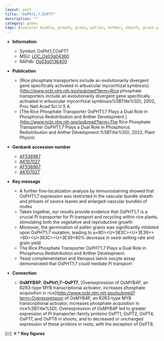 ```yaml
---
layout: post
title: "OsPht1;7,OsPT7"
description: ""
category: genes
tags: [vascular bundle, growth, grain, pollen, anther, sheath, grain yield, yield, vegetative, reproductive, transporter, phloem, anther development, reproductive growth, phosphate, phosphorus, Pi, pi, phosphate transport,  pi ]
---
```


* **Information**  
    + Symbol: OsPht1;7,OsPT7  
    + MSU: [LOC_Os03g04360](http://rice.uga.edu/cgi-bin/ORF_infopage.cgi?orf=LOC_Os03g04360)  
    + RAPdb: [Os03g0136400](https://rapdb.dna.affrc.go.jp/locus/?name=Os03g0136400)  

* **Publication**  
    + [Rice phosphate transporters include an evolutionarily divergent gene specifically activated in arbuscular mycorrhizal symbiosis](http://www.ncbi.nlm.nih.gov/pubmed?term=Rice phosphate transporters include an evolutionarily divergent gene specifically activated in arbuscular mycorrhizal symbiosis%5BTitle%5D), 2002, Proc Natl Acad Sci U S A.
    + [The Rice Phosphate Transporter OsPHT1;7 Plays a Dual Role in Phosphorus Redistribution and Anther Development.](http://www.ncbi.nlm.nih.gov/pubmed?term=The Rice Phosphate Transporter OsPHT1;7 Plays a Dual Role in Phosphorus Redistribution and Anther Development.%5BTitle%5D), 2022, Plant Physiol.

* **Genbank accession number**  
    + [AF536967](http://www.ncbi.nlm.nih.gov/nuccore/AF536967)
    + [AK107027](http://www.ncbi.nlm.nih.gov/nuccore/AK107027)
    + [AF536967](http://www.ncbi.nlm.nih.gov/nuccore/AF536967)
    + [AK107027](http://www.ncbi.nlm.nih.gov/nuccore/AK107027)

* **Key message**  
    + A further fine-localization analysis by immunostaining showed that OsPHT1;7 expression was restricted in the vascular bundle sheath and phloem of source leaves and enlarged-vascular bundles of nodes
    + Taken together, our results provide evidence that OsPHT1;7 is a crucial Pi transporter for Pi transport and recycling within rice plants, stimulating both the vegetative and reproductive growth
    + Moreover, the germination of pollen grains was significantly inhibited upon OsPHT1;7 mutation, leading to a<e2><80><U+383C><U+3E39>&gt;<e2><80><U+383C><U+3E39>80% decrease in seed-setting rate and grain yield
    + The Rice Phosphate Transporter OsPHT1;7 Plays a Dual Role in Phosphorus Redistribution and Anther Development.
    + Yeast complementation and Xenopus laevis oocyte assay demonstrated that OsPHT1;7 could mediate Pi transport

* **Connection**  
    + __OsMYB4P__, __OsPht1;7~OsPT7__, [Overexpression of OsMYB4P, an R2R3-type MYB transcriptional activator, increases phosphate acquisition in rice](http://www.ncbi.nlm.nih.gov/pubmed?term=Overexpression of OsMYB4P, an R2R3-type MYB transcriptional activator, increases phosphate acquisition in rice%5BTitle%5D), Overexpression of OsMYB4P led to greater expression of Pi transporter-family proteins OsPT1, OsPT2, OsPT4, OsPT7, and OsPT8 in shoots, and to decreased or unchanged expression of these proteins in roots, with the exception of OsPT8.

[//]: # * **Key figures**  


